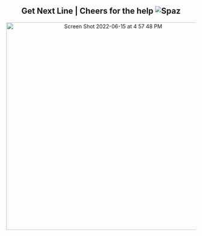 <div align="center">

## Get Next Line | Cheers for the help ![Spaz](https://github.com/pasqualerossi)
<img width="553" alt="Screen Shot 2022-06-15 at 4 57 48 PM" src="https://user-images.githubusercontent.com/58959408/173769115-aca2f031-3241-47b0-b715-dbfaf1e47a83.png">

</div>